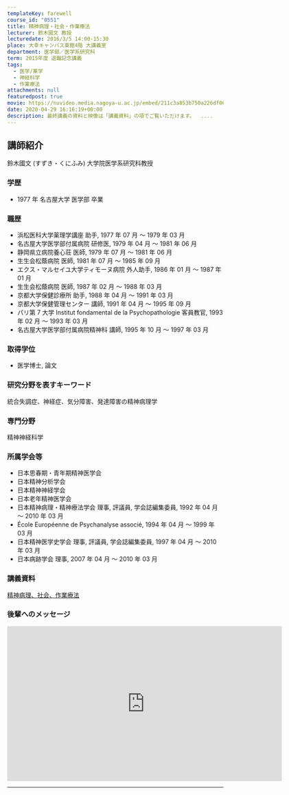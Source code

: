 ```yaml
---
templateKey: farewell
course_id: "0551"
title: 精神病理・社会・作業療法
lecturer: 鈴木國文 教授
lecturedate: 2016/3/5 14:00-15:30
place: 大幸キャンパス東館4階 大講義室
department: 医学部／医学系研究科
term: 2015年度 退職記念講義
tags:
  - 医学/薬学
  - 神経科学
  - 作業療法
attachments: null
featuredpost: true
movie: https://nuvideo.media.nagoya-u.ac.jp/embed/211c3a853b750a226df06467f5fadd3c8ad2bd4f
date: 2020-04-29 16:16:19+00:00
description: 最終講義の資料と映像は「講義資料」の項でご覧いただけます。  ....
---
```


## 講師紹介

鈴木國文 (すずき・くにふみ) 大学院医学系研究科教授

### 学歴

- 1977 年 名古屋大学 医学部 卒業

### 職歴

- 浜松医科大学薬理学講座 助手, 1977 年 07 月 ～ 1979 年 03 月
- 名古屋大学医学部付属病院 研修医, 1979 年 04 月 ～ 1981 年 06 月
- 静岡県立病院養心荘 医師, 1979 年 07 月 ～ 1981 年 06 月
- 生生会松蔭病院 医師, 1981 年 07 月 ～ 1985 年 09 月
- エクス・マルセイユ大学ティモーヌ病院 外人助手, 1986 年 01 月 ～ 1987 年 01 月
- 生生会松蔭病院 医師, 1987 年 02 月 ～ 1988 年 03 月
- 京都大学保健診療所 助手, 1988 年 04 月 ～ 1991 年 03 月
- 京都大学保健管理センター 講師, 1991 年 04 月 ～ 1995 年 09 月
- パリ第 7 大学 Institut fondamental de la Psychopathologie 客員教官, 1993 年 02 月 ～ 1993 年 03 月
- 名古屋大学医学部付属病院精神科 講師, 1995 年 10 月 ～ 1997 年 03 月

### 取得学位

- 医学博士, 論文

### 研究分野を表すキーワード

統合失調症、神経症、気分障害、発達障害の精神病理学

### 専門分野

精神神経科学

### 所属学会等

- 日本思春期・青年期精神医学会
- 日本精神分析学会
- 日本精神神経学会
- 日本老年精神医学会
- 日本精神病理・精神療法学会 理事, 評議員, 学会誌編集委員, 1992 年 04 月 ～ 2010 年 03 月
- &Eacute;cole Europ&eacute;enne de Psychanalyse associ&eacute;, 1994 年 04 月 ～ 1999 年 03 月
- 日本精神医学史学会 理事, 評議員, 学会誌編集委員, 1997 年 04 月 ～ 2010 年 03 月
- 日本病跡学会 理事, 2007 年 04 月 ～ 2010 年 03 月

### 講義資料

[精神病理、社会、作業療法](https://ocw.nagoya-u.jp/files/551/kogisiryo.pdf)

### 後輩へのメッセージ

<iframe src="https://nuvideo.media.nagoya-u.ac.jp/embed/20584d568f1c178a4288e3b2653d7dbb08b940a5" width="640" height="360" frameborder="0" allowfullscreen></iframe>

---
